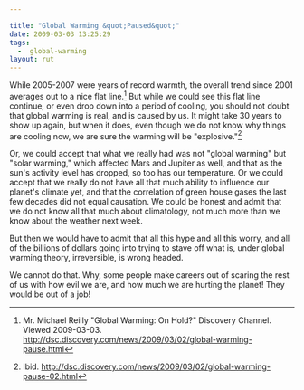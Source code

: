 ```yaml
---

title: "Global Warming &quot;Paused&quot;"
date: 2009-03-03 13:25:29
tags:
  -  global-warming
layout: rut
---
```


While 2005-2007 were years of record warmth, the overall trend since 2001 averages out to a nice flat line.[^20090303-1]  But while we could see this flat line continue, or even drop down into a period of cooling, you should not doubt that global warming is real, and is caused by us.  It might take 30 years to show up again, but when it does, even though we do not know why things are cooling now, we are sure the warming will be "explosive."[^20090303-2]

Or, we could accept that what we really had was not "global warming" but "solar warming," which affected Mars and Jupiter as well, and that as the sun's activity level has dropped, so too has our temperature.  Or we could accept that we really do not have all that much ability to influence our planet's climate yet, and that the correlation of green house gases the last few decades did not equal causation.  We could be honest and admit that we do not know all that much about climatology, not much more than we know about the weather next week.

But then we would have to admit that all this hype and all this worry, and all of the billions of dollars going into trying to stave off what is, under global warming theory, irreversible, is wrong headed. 

We cannot do that.  Why, some people make careers out of scaring the rest of us with how evil we are, and how much we are hurting the planet!  They would be out of a job!

[^20090303-1]: Mr. Michael Reilly "Global Warming: On Hold?" Discovery Channel. Viewed 2009-03-03.  <http://dsc.discovery.com/news/2009/03/02/global-warming-pause.html>

[^20090303-2]: Ibid. <http://dsc.discovery.com/news/2009/03/02/global-warming-pause-02.html>

